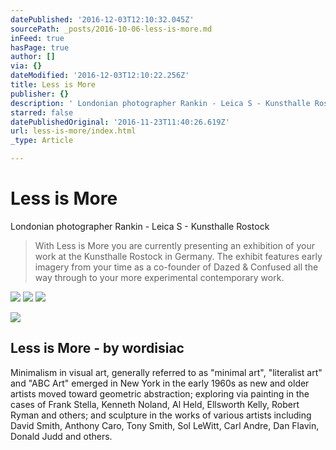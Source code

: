 ```yaml
---
datePublished: '2016-12-03T12:10:32.045Z'
sourcePath: _posts/2016-10-06-less-is-more.md
inFeed: true
hasPage: true
author: []
via: {}
dateModified: '2016-12-03T12:10:22.256Z'
title: Less is More
publisher: {}
description: ' Londonian photographer Rankin - Leica S - Kunsthalle Rostock'
starred: false
datePublishedOriginal: '2016-11-23T11:40:26.619Z'
url: less-is-more/index.html
_type: Article

---
```

# Less is More

Londonian photographer Rankin - Leica S - Kunsthalle Rostock

> With Less is More you are currently presenting an exhibition of your work at the Kunsthalle Rostock in Germany. The exhibit features early imagery from your time as a co-founder of Dazed & Confused all the way through to your more experimental contemporary work.

![](https://s3-us-west-2.amazonaws.com/the-grid-img/p/0cebc2672c4c2fc5dce697d927a437e00e08f847.jpg)
![](https://the-grid-user-content.s3-us-west-2.amazonaws.com/205ec67e-dc6a-4621-a9b5-df31782ef340.jpg)
![](https://the-grid-user-content.s3-us-west-2.amazonaws.com/e432ec84-04d5-4260-87a3-f08a9f4ed04b.jpg)

<article style=""><img src="https://s3-us-west-2.amazonaws.com/the-grid-img/p/b3b662c093a5f3c9eeb735c8a7f2bdcc9726895c.jpg" /><h1>Less is More - by wordisiac</h1><p>Minimalism in visual art, generally referred to as "minimal art", "literalist art" and "ABC Art" emerged in New York in the early 1960s as new and older artists moved toward geometric abstraction; exploring via painting in the cases of Frank Stella, Kenneth Noland, Al Held, Ellsworth Kelly, Robert Ryman and others; and sculpture in the works of various artists including David Smith, Anthony Caro, Tony Smith, Sol LeWitt, Carl Andre, Dan Flavin, Donald Judd and others.</p></article>